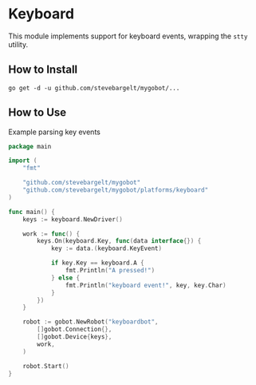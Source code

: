 # Keyboard

This module implements support for keyboard events, wrapping the `stty` utility.

## How to Install

```
go get -d -u github.com/stevebargelt/mygobot/...
```

## How to Use

Example parsing key events

```go
package main

import (
	"fmt"

	"github.com/stevebargelt/mygobot"
	"github.com/stevebargelt/mygobot/platforms/keyboard"
)

func main() {
	keys := keyboard.NewDriver()

	work := func() {
		keys.On(keyboard.Key, func(data interface{}) {
			key := data.(keyboard.KeyEvent)

			if key.Key == keyboard.A {
				fmt.Println("A pressed!")
			} else {
				fmt.Println("keyboard event!", key, key.Char)
			}
		})
	}

	robot := gobot.NewRobot("keyboardbot",
		[]gobot.Connection{},
		[]gobot.Device{keys},
		work,
	)

	robot.Start()
}
```
